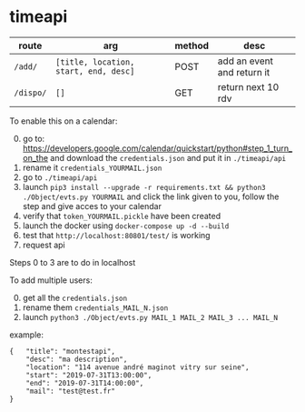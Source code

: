 # timeapi

route | arg | method | desc |
-|-|-|-|
`/add/` | `[title, location, start, end, desc]` | POST | add an event and return it
`/dispo/` | `[]` | GET | return next 10 rdv

To enable this on a calendar:

0. go to: https://developers.google.com/calendar/quickstart/python#step_1_turn_on_the and download the `credentials.json` and put it in `./timeapi/api`
1. rename it `credentials_YOURMAIL.json`
2. go to `./timeapi/api`
3. launch `pip3 install --upgrade -r requirements.txt && python3 ./Object/evts.py YOURMAIL` and click the link given to you, follow the step and give acces to your calendar
4. verify that `token_YOURMAIL.pickle` have been created
5. launch the docker using `docker-compose up -d --build`
6. test that `http://localhost:80801/test/` is working
7. request api

Steps 0 to 3 are to do in localhost

To add multiple users:

0. get all the `credentials.json`
1. rename them `credentials_MAIL_N.json`
3. launch `python3 ./Object/evts.py MAIL_1 MAIL_2 MAIL_3 ... MAIL_N`

example:
```
{	"title": "montestapi",
	"desc": "ma description",
	"location": "114 avenue andré maginot vitry sur seine",
	"start": "2019-07-31T13:00:00",
	"end": "2019-07-31T14:00:00",
	"mail": "test@test.fr"
}
```
